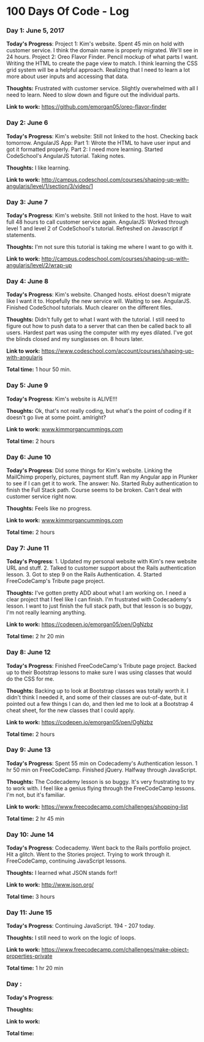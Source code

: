# 100 Days Of Code - Log

### Day 1: June 5, 2017 

**Today's Progress**: Project 1: Kim's website. Spent 45 min on hold with customer service. I think the domain name is properly migrated. We'll see in 24 hours. 
Project 2: Oreo Flavor Finder. Pencil mockup of what parts I want. Writing the HTML to create the page view to match. I think learning the CSS grid system will be a helpful approach. 
Realizing that I need to learn a lot more about user inputs and accessing that data.

**Thoughts:** Frustrated with customer service. 
Slightly overwhelmed with all I need to learn. 
Need to slow down and figure out the individual parts. 

**Link to work:** https://github.com/emorgan05/oreo-flavor-finder


### Day 2: June 6 

**Today's Progress**: Kim's website: Still not linked to the host. Checking back tomorrow. 
AngularJS App: Part 1: Wrote the HTML to have user input and got it formatted properly. 
Part 2: I need more learning. Started CodeSchool's AngularJS tutorial. Taking notes. 

**Thoughts:** I like learning. 

**Link to work:** http://campus.codeschool.com/courses/shaping-up-with-angularjs/level/1/section/3/video/1

### Day 3: June 7

**Today's Progress**: Kim's website. Still not linked to the host. Have to wait full 48 hours to call customer service again. 
AngularJS: Worked through level 1 and level 2 of CodeSchool's tutorial. Refreshed on Javascript if statements.

**Thoughts:** I'm not sure this tutorial is taking me where I want to go with it.  

**Link to work:** http://campus.codeschool.com/courses/shaping-up-with-angularjs/level/2/wrap-up

### Day 4: June 8 

**Today's Progress**: Kim's website. Changed hosts. eHost doesn't migrate like I want it to. Hopefully the new service will. Waiting to see. 
AngularJS. Finished CodeSchool tutorials. Much clearer on the different files. 

**Thoughts:** Didn't fully get to what I want with the tutorial. I still need to figure out how to push data to a server that can then be called back to all users. 
Hardest part was using the computer with my eyes dilated. I've got the blinds closed and my sunglasses on. 8 hours later. 

**Link to work:** https://www.codeschool.com/account/courses/shaping-up-with-angularjs

**Total time:** 1 hour 50 min. 

### Day 5: June 9 

**Today's Progress**: Kim's website is ALIVE!!!

**Thoughts:** Ok, that's not really coding, but what's the point of coding if it doesn't go live at some point. amIright? 

**Link to work:** www.kimmorgancummings.com

**Total time:** 2 hours

### Day 6: June 10 

**Today's Progress**: Did some things for Kim's website. Linking the MailChimp properly, pictures, payment stuff. Ran my Angular app in Plunker to see if I can get it to work. The answer: No. Started Ruby authentication to finish the Full Stack path. Course seems to be broken. Can't deal with customer service right now. 

**Thoughts:** Feels like no progress.

**Link to work:** www.kimmorgancummings.com

**Total time:** 2 hours

### Day 7: June 11 

**Today's Progress**: 1. Updated my personal website with Kim's new website URL and stuff. 2. Talked to customer support about the Rails authentication lesson. 3. Got to step 9 on the Rails Authentication. 4. Started FreeCodeCamp's Tribute page project.

**Thoughts:** I've gotten pretty ADD about what I am working on. I need a clear project that I feel like I can finish. 
I'm frustrated with Codecademy's lesson. I want to just finish the full stack path, but that lesson is so buggy, I'm not really learning anything. 

**Link to work:** https://codepen.io/emorgan05/pen/OgNzbz

**Total time:** 2 hr 20 min

### Day 8: June 12 

**Today's Progress**: Finished FreeCodeCamp's Tribute page project. Backed up to their Bootstrap lessons to make sure I was using classes that would do the CSS for me. 

**Thoughts:** Backing up to look at Bootstrap classes was totally worth it. I didn't think I needed it, and some of their classes are out-of-date, but it pointed out a few things I can do, and then led me to look at a Bootstrap 4 cheat sheet, for the new classes that I could apply. 

**Link to work:** https://codepen.io/emorgan05/pen/OgNzbz

**Total time:** 2 hours

### Day 9: June 13 

**Today's Progress**: Spent 55 min on Codecademy's Authentication lesson. 1 hr 50 min on FreeCodeCamp. Finished jQuery. Halfway through JavaScript. 

**Thoughts:** The Codecademy lesson is so buggy. It's very frustrating to try to work with. I feel like a genius flying through the FreeCodeCamp lessons. I'm not, but it's familiar. 

**Link to work:** https://www.freecodecamp.com/challenges/shopping-list

**Total time:** 2 hr 45 min

### Day 10: June 14 

**Today's Progress**: Codecademy. Went back to the Rails portfolio project. Hit a glitch. Went to the Stories project. Trying to work through it. FreeCodeCamp, continuing JavaScript lessons.

**Thoughts:** I learned what JSON stands for!! 

**Link to work:** http://www.json.org/

**Total time:** 3 hours

### Day 11: June 15 

**Today's Progress**: Continuing JavaScript. 194 - 207 today. 

**Thoughts:** I still need to work on the logic of loops.

**Link to work:** https://www.freecodecamp.com/challenges/make-object-properties-private

**Total time:** 1 hr 20 min

### Day : 

**Today's Progress**: 

**Thoughts:** 

**Link to work:** 

**Total time:**
<!--
### Day 0: February 30, 2016 (Example 2)
##### (delete me or comment me out)

**Today's Progress**: Fixed CSS, worked on canvas functionality for the app.

**Thoughts**: I really struggled with CSS, but, overall, I feel like I am slowly getting better at it. Canvas is still new for me, but I managed to figure out some basic functionality.

**Link(s) to work**: [Calculator App](http://www.example.com)
-->

